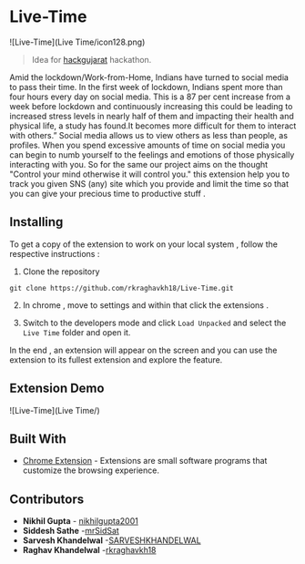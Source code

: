 # Live-Time

![Live-Time](Live Time/icon128.png)

>Idea for [hackgujarat](https://www.hackgujarat.com) hackathon.

Amid the lockdown/Work-from-Home, Indians have turned to social media to pass their time. In the first week of lockdown, Indians spent more than four hours every day on social media. This is a 87 per cent increase from a week before lockdown and continuously increasing this could be leading to increased stress levels in nearly half of them and impacting their health and physical life, a study has found.It becomes more difficult for them to interact with others.” Social media allows us to view others as less than people, as profiles. When you spend excessive amounts of time on social media you can begin to numb yourself to the feelings and emotions of those physically interacting with you.
So for the same our project aims on the thought "Control your mind otherwise it will control you." this extension help you to track you given SNS (any) site which you provide and limit the time so that you can give your precious time to productive stuff . 

## Installing

To get a copy of the extension to work on your local system , follow the respective instructions : 

1. Clone the repository 

```
git clone https://github.com/rkraghavkh18/Live-Time.git
```

2. In chrome , move to settings and within that click the extensions .

3. Switch to the developers mode and click ```Load Unpacked``` and select the ```Live Time``` folder and open it. 

In the end , an extension will appear on the screen and you can use the extension to its fullest extension and explore the feature.


## Extension Demo

![Live-Time](Live Time/)

## Built With

* [Chrome Extension](https://developer.chrome.com/extensions) - Extensions are small software programs that customize the browsing experience. 


## Contributors
* **Nikhil Gupta** -  [nikhilgupta2001](https://github.com/nikhilgupta2001)
* **Siddesh Sathe** -[mrSidSat](https://github.com/mrSidSat)
* **Sarvesh Khandelwal** -[SARVESHKHANDELWAL](https://github.com/SARVESHKHANDELWAL)
* **Raghav Khandelwal** -[rkraghavkh18](https://github.com/rkraghavkh18)
